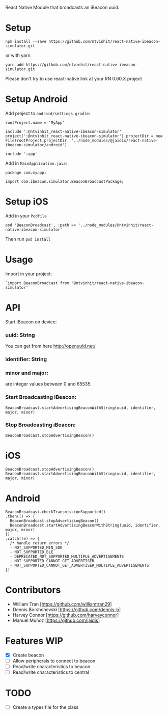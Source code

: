 React Native Module that broadcasts an iBeacon uuid.

# Setup
```
npm install --save https://github.com/ntvinhit/react-native-ibeacon-simulator.git
```

or with yarn

```
yarn add https://github.com/ntvinhit/react-native-ibeacon-simulator.git
```

Please don't try to use react-native link at your RN 0.60.X project

# Setup Android

Add project to `android/settings.gradle`:
```
rootProject.name = 'MyApp'

include ':@ntvinhit_react-native-ibeacon-simulator'
project(':@ntvinhit_react-native-ibeacon-simulator').projectDir = new File(rootProject.projectDir, '../node_modules/@jaidis/react-native-ibeacon-simulator/android')

include ':app'
```

Add in `MainApplication.java`:
```
package com.myapp;

import com.ibeacon.simulator.BeaconBroadcastPackage;
```

# Setup iOS

Add in your `Podfile`
```
pod 'BeaconBroadcast', :path => '../node_modules/@ntvinhit/react-native-ibeacon-simulator'
```

Then run `pod install`

# Usage

Import in your project:

```
`import BeaconBroadcast from '@ntvinhit/react-native-ibeacon-simulator'`
```

# API

Start iBeacon on device:

### uuid: String

 You can get from here http://openuuid.net/

### identifier: String

### minor and major:

are integer values between 0 and 65535.

### Start Broadcasting iBeacon:

`BeaconBroadcast.startAdvertisingBeaconWithString(uuid, identifier, major, minor)`

### Stop Broadcasting iBeacon:

`BeaconBroadcast.stopAdvertisingBeacon()`

# iOS

```
BeaconBroadcast.stopAdvertisingBeacon()
BeaconBroadcast.startAdvertisingBeaconWithString(uuid, identifier, major, minor)
```

# Android

```
BeaconBroadcast.checkTransmissionSupported()
.then(() => {
  BeaconBroadcast.stopAdvertisingBeacon()
  BeaconBroadcast.startAdvertisingBeaconWithString(uuid, identifier, major, minor)
})
.catch((e) => {
  /* handle return errors */
  - NOT_SUPPORTED_MIN_SDK
  - NOT_SUPPORTED_BLE
  - DEPRECATED_NOT_SUPPORTED_MULTIPLE_ADVERTISEMENTS
  - NOT_SUPPORTED_CANNOT_GET_ADVERTISER
  - NOT_SUPPORTED_CANNOT_GET_ADVERTISER_MULTIPLE_ADVERTISEMENTS
})
```

# Contributors
- William Tran [https://github.com/williamtran29]
- Dennis Borshchevski [https://github.com/dennis-b]
- Harvey Connor [https://github.com/harveyconnor]
- Manuel Muñoz [https://github.com/jaidis]

# Features WIP
- [x] Create beacon
- [ ] Allow peripherals to connect to beacon
- [ ] Read/write characteristics to beacon
- [ ] Read/write characteristics to central

# TODO
- [ ] Create a types file for the class